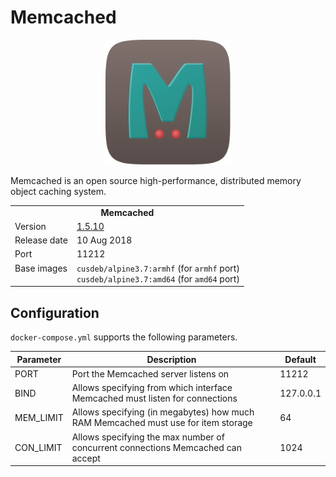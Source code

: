 # Memcached

<p align="center">
    <img src="logo.svg" width="200">
</p>

Memcached is an open source high-performance, distributed memory object caching system.

<table>
  <tr>
    <td align="center" colspan="2"><b>Memcached</b></td>
  </tr>
  <tr>
    <td>Version</td>
    <td><a href="https://github.com/memcached/memcached/wiki/ReleaseNotes1510">1.5.10</a></td>
  </tr>
  <tr>
    <td>Release date</td>
    <td>10 Aug 2018</td>
  </tr>
  <tr>
    <td>Port</td>
    <td>11212</td>
  </tr>
  <tr>
    <td valign="top">Base images</td>
    <td>
        <code>cusdeb/alpine3.7:armhf</code> (for <code>armhf</code> port)<br>
        <code>cusdeb/alpine3.7:amd64</code> (for <code>amd64</code> port)
    </td>
  </tr>
</table>

## Configuration

`docker-compose.yml` supports the following parameters.

| Parameter | Description | Default |
| --- | --- | --- |
| PORT      | Port the Memcached server listens on | 11212 |
| BIND      | Allows specifying from which interface Memcached must listen for connections | 127.0.0.1  |
| MEM_LIMIT | Allows specifying (in megabytes) how much RAM Memcached must use for item storage | 64 |
| CON_LIMIT | Allows specifying the max number of concurrent connections Memcached can accept | 1024 |

